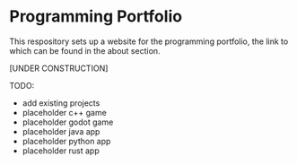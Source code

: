 # Programming Portfolio
This respository sets up a website for the programming portfolio, the link to which can be found in the about section. 

[UNDER CONSTRUCTION]

TODO:
- add existing projects
- placeholder c++ game
- placeholder godot game
- placeholder java app
- placeholder python app
- placeholder rust app
